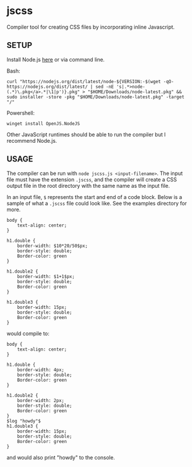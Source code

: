 # jscss

Compiler tool for creating CSS files by incorporating inline Javascript.

## SETUP

Install Node.js [here](https://nodejs.org/en/download/) or via command line.

  Bash: 
  ```
  curl "https://nodejs.org/dist/latest/node-${VERSION:-$(wget -qO- https://nodejs.org/dist/latest/ | sed -nE 's|.*>node-(.*)\.pkg</a>.*|\1|p')}.pkg" > "$HOME/Downloads/node-latest.pkg" && sudo installer -store -pkg "$HOME/Downloads/node-latest.pkg" -target "/"
  ```
  Powershell: 
  ```
  winget install OpenJS.NodeJS
  ```

Other JavaScript runtimes should be able to run the compiler but I recommend Node.js.

## USAGE

The compiler can be run with `node jscss.js <input-filename>`.
The input file must have the extension `.jscss`, and the compiler will create a CSS output file in the root directory with the same name as the input file. 

In an input file, `$` represents the start and end of a code block. Below is a sample of what a `.jscss` file could look like. See the examples directory for more.
```
body {
    text-align: center;
}
    
h1.double {
    border-width: $10*20/50$px;
    border-style: double;
    Border-color: green
}
    
h1.double2 {
    border-width: $1+1$px;
    border-style: double;
    Border-color: green
}

h1.double3 {
    border-width: 15px;
    border-style: double;
    Border-color: green
}
```

would compile to:

```
body {
    text-align: center;
}
    
h1.double {
    border-width: 4px;
    border-style: double;
    Border-color: green
}
    
h1.double2 {
    border-width: 2px;
    border-style: double;
    Border-color: green
}
$log "howdy"$
h1.double3 {
    border-width: 15px;
    border-style: double;
    Border-color: green
}
```

and would also print "howdy" to the console.
